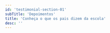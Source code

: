 ```yaml
---
id: 'testimonial-section-01'
subTitle: 'Depoimentos'
title: 'Conheça o que os pais dizem da escola'
desc: ''
---
```

